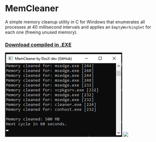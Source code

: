 # MemCleaner
A simple memory cleanup utility in C for Windows that enumerates all processes at 40 millisecond intervals and applies an ```EmptyWorkingSet``` for each one (freeing unused memory).

### [Download compiled in .EXE](https://github.com/DosX-dev/MemCleaner/releases/tag/Builds)

![](screen.png)
![](pragh.png)
